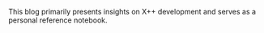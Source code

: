 This blog primarily presents insights on X++ development and serves as a personal reference notebook.
